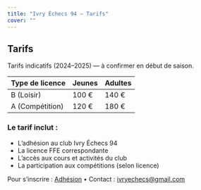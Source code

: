 ```yaml
---
title: "Ivry Échecs 94 – Tarifs"
cover: ""
---
```


<section class="tarifs-ivry container">
  <h2>Tarifs</h2>
  <p class="lead">Tarifs indicatifs (2024–2025) — à confirmer en début de saison.</p>

  <div class="table-wrap">
    <table>
      <thead>
        <tr>
          <th>Type de licence</th>
          <th>Jeunes</th>
          <th>Adultes</th>
        </tr>
      </thead>
      <tbody>
        <tr>
          <td><span class="badge">B (Loisir)</span></td>
          <td class="price-col"><span class="price">100 €</span></td>
          <td class="price-col"><span class="price">140 €</span></td>
        </tr>
        <tr>
          <td><span class="badge">A (Compétition)</span></td>
          <td class="price-col"><span class="price">120 €</span></td>
          <td class="price-col"><span class="price">180 €</span></td>
        </tr>
      </tbody>
    </table>
  </div>

  <div class="annexe">
    <h3>Le tarif inclut :</h3>
    <ul>
      <li>L’adhésion au club Ivry Échecs 94</li>
      <li>La licence FFE correspondante</li>
      <li>L’accès aux cours et activités du club</li>
      <li>La participation aux compétitions (selon licence)</li>
    </ul>
  </div>

  <p>
    Pour s’inscrire : <a href="/adhesion/">Adhésion</a> •
    Contact : <a href="mailto:ivryechecs@gmail.com">ivryechecs@gmail.com</a>
  </p>
</section>

